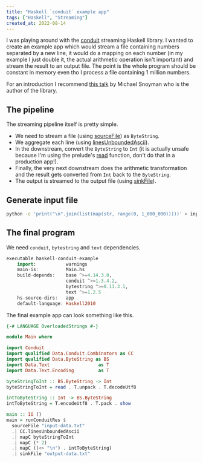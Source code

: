 ```yaml
---
title: "Haskell `conduit` example app"
tags: ["Haskell", "Streaming"]
created_at: 2022-08-14
---
```


I was playing around with the [conduit](https://github.com/snoyberg/conduit#readme) streaming Haskell library. I wanted to create an example app which would stream a file containing numbers separated by a new line, it would do a mapping on each number (in my example I just double it, the actual arithmetic operation isn't important) and stream the result to an output file. The point is the whole program should be constant in memory even tho I process a file containing 1 million numbers.

For an introduction I recommend [this talk](https://www.youtube.com/watch?v=9957qVltU00) by Michael Snoyman who is the author of the library.

## The pipeline

The streaming pipeline itself is pretty simple. 

- We need to stream a file (using [sourceFile](https://hackage.haskell.org/package/conduit-1.3.4.1/docs/Data-Conduit-Combinators.html#v:sourceFile)) as `ByteString`.
- We aggregate each line (using [linesUnboundedAscii](https://hackage.haskell.org/package/conduit-1.3.4.1/docs/Data-Conduit-Combinators.html#v:linesUnboundedAscii)).
- In the downstream, convert the `ByteString` to `Int` (it is actually unsafe because I'm using the prelude's [read](https://hackage.haskell.org/package/base-4.17.0.0/docs/Prelude.html#v:read) function, don't do that in a production app!).
- Finally, the very next downstream does the arithmetic transformation and the result gets converted from `Int` back to the `ByteString`.
- The output is streamed to the output file (using [sinkFile](https://hackage.haskell.org/package/conduit-1.3.4.1/docs/Data-Conduit-Combinators.html#v:sinkFile)).

## Generate input file

```bash
python -c 'print("\n".join(list(map(str, range(0, 1_000_000)))))' > input-data.txt
```

## The final program

We need `conduit`, `bytestring` and `text` dependencies.

```haskell
executable haskell-conduit-example
    import:           warnings
    main-is:          Main.hs
    build-depends:    base ^>=4.14.3.0,
                      conduit ^>=1.3.4.2,
                      bytestring ^>=0.11.3.1,
                      text ^>=1.2.5
    hs-source-dirs:   app
    default-language: Haskell2010
```

The final example app can look something like this.

```haskell
{-# LANGUAGE OverloadedStrings #-}

module Main where

import Conduit
import qualified Data.Conduit.Combinators as CC
import qualified Data.ByteString as BS
import Data.Text                  as T
import Data.Text.Encoding         as T

byteStringToInt :: BS.ByteString -> Int
byteStringToInt = read . T.unpack . T.decodeUtf8

intToByteString :: Int -> BS.ByteString
intToByteString = T.encodeUtf8 . T.pack . show

main :: IO ()
main = runConduitRes $
  sourceFile "input-data.txt"
  .| CC.linesUnboundedAscii
  .| mapC byteStringToInt
  .| mapC (* 2)
  .| mapC ((<> "\n") . intToByteString)
  .| sinkFile "output-data.txt"
```
